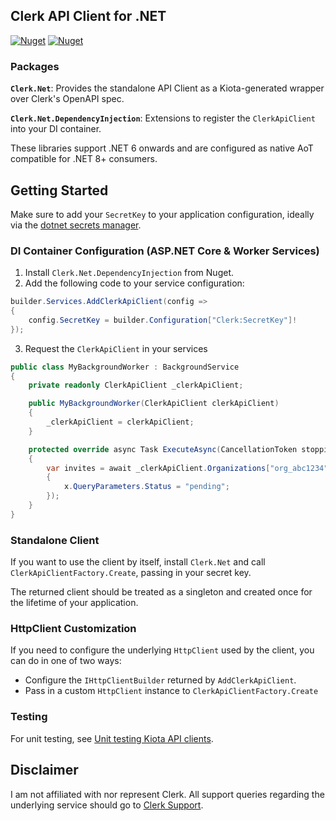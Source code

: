 ## Clerk API Client for .NET

[![Nuget](https://img.shields.io/nuget/v/Clerk.Net.DependencyInjection?label=Clerk.Net.DependencyInjection&style=flat-square)](https://www.nuget.org/packages/Fga.Net.DependencyInjection)
[![Nuget](https://img.shields.io/nuget/v/Clerk.Net?label=Clerk.Net&style=flat-square)](https://www.nuget.org/packages/Fga.Net.AspNetCore)

### Packages
**`Clerk.Net`**: Provides the standalone API Client as a Kiota-generated wrapper over Clerk's OpenAPI spec.

**`Clerk.Net.DependencyInjection`**: Extensions to register the `ClerkApiClient` into your DI container.

These libraries support .NET 6 onwards and are configured as native AoT compatible for .NET 8+ consumers.

## Getting Started

Make sure to add your `SecretKey` to your application configuration, ideally via the [dotnet secrets manager](https://docs.microsoft.com/en-us/aspnet/core/security/app-secrets?view=aspnetcore-6.0&tabs=windows#enable-secret-storage).

### DI Container Configuration (ASP.NET Core & Worker Services)

1. Install `Clerk.Net.DependencyInjection` from Nuget.
2. Add the following code to your service configuration:
```cs
builder.Services.AddClerkApiClient(config =>
{
    config.SecretKey = builder.Configuration["Clerk:SecretKey"]!
});
```
3. Request the `ClerkApiClient` in your services

```cs
public class MyBackgroundWorker : BackgroundService
{
    private readonly ClerkApiClient _clerkApiClient;

    public MyBackgroundWorker(ClerkApiClient clerkApiClient)
    {
        _clerkApiClient = clerkApiClient;
    }

    protected override async Task ExecuteAsync(CancellationToken stoppingToken)
    {
        var invites = await _clerkApiClient.Organizations["org_abc1234"].Invitations.GetAsync(x =>
        {
            x.QueryParameters.Status = "pending";
        });
    }
}
```

### Standalone Client

If you want to use the client by itself, install `Clerk.Net` and call `ClerkApiClientFactory.Create`, passing in your secret key. 

The returned client should be treated as a singleton and created once for the lifetime of your application.

### HttpClient Customization

If you need to configure the underlying `HttpClient` used by the client, you can do in one of two ways:

- Configure the `IHttpClientBuilder` returned by `AddClerkApiClient`.
- Pass in a custom `HttpClient` instance to `ClerkApiClientFactory.Create`

### Testing

For unit testing, see [Unit testing Kiota API clients](https://learn.microsoft.com/en-us/openapi/kiota/testing).

## Disclaimer

I am not affiliated with nor represent Clerk. All support queries regarding the underlying service should go to [Clerk Support](https://clerk.com/support).
